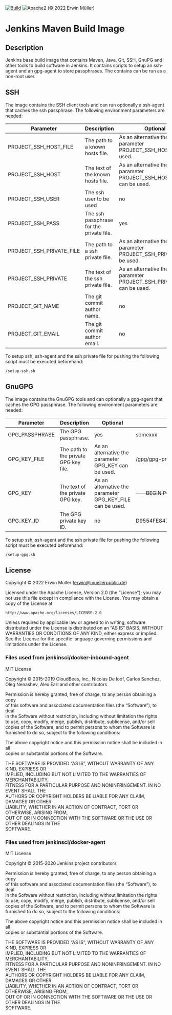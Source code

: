 [![Build](https://jenkins.anrisoftware.com/job/robobeerun-jenkins-maven-docker/job/main/badge/icon "Build")](https://jenkins.anrisoftware.com/job/robobeerun-jenkins-maven-docker/job/main) ![Apache2](https://project.anrisoftware.com/attachments/download/474/apache2.0-small.gif "Apache2") (© 2022 Erwin Müller)

Jenkins Maven Build Image
=========================

Description
-----------

Jenkins base build image that contains Maven, Java, Git, SSH, GnuPG and
other tools to build software in Jenkins. It contains scripts to setup
an ssh-agent and an gpg-agent to store passphrases. The contains can be
run as a non-root user.

SSH
---

The image contains the SSH client tools and can run optionally a
ssh-agent that caches the ssh passphrase. The following environment
parameters are needed:

| Parameter                   | Description                              | Optional                                                                 | Example                                   |
|-----------------------------|------------------------------------------|--------------------------------------------------------------------------|-------------------------------------------|
| PROJECT\_SSH\_HOST\_FILE    | The path to a known hosts file.          | As an alternative the parameter PROJECT\_SSH\_HOST can be used.          | /ssh-hosts/hosts                          |
| PROJECT\_SSH\_HOST          | The text of the known hosts file.        | As an alternative the parameter PROJECT\_SSH\_HOST\_FILE can be used.    | gitea.anrisoftware.com ssh-rsa AAAAB3Nza… |
| PROJECT\_SSH\_USER          | The ssh user to be used                  | no                                                                       | jenkins@anrisoftware.com                  |
| PROJECT\_SSH\_PASS          | The ssh passphrase for the private file. | yes                                                                      | somexxxx                                  |
| PROJECT\_SSH\_PRIVATE\_FILE | The path to a ssh private file.          | As an alternative the parameter PROJECT\_SSH\_PRIVATE can be used.       | /ssh-key/id\_rsa                          |
| PROJECT\_SSH\_PRIVATE       | The text of the ssh private file.        | As an alternative the parameter PROJECT\_SSH\_PRIVATE\_FILE can be used. | ——<s>BEGIN OPENSSH PRIVATE KEY——</s> …    |
| PROJECT\_GIT\_NAME          | The git commit author name.              | no                                                                       | jenkins                                   |
| PROJECT\_GIT\_EMAIL         | The git commit author email.             | no                                                                       | jenkins@anrisoftware.com                  |

To setup ssh, ssh-agent and the ssh private file for pushing the
following script must be executed beforehand:

    /setup-ssh.sh

GnuGPG
------

The image contains the GnuGPG tools and can optionally a gpg-agent that
caches the GPG passphrase. The following environment parameters are
needed:

| Parameter       | Description                           | Optional                                                    | Example                                  |
|-----------------|---------------------------------------|-------------------------------------------------------------|------------------------------------------|
| GPG\_PASSPHRASE | The GPG passphrase.                   | yes                                                         | somexxx                                  |
| GPG\_KEY\_FILE  | The path to the private GPG key file. | As an alternative the parameter GPG\_KEY can be used.       | /gpg/gpg-private                         |
| GPG\_KEY        | The text of the private GPG key.      | As an alternative the parameter GPG\_KEY\_FILE can be used. | ——<s>BEGIN PGP PRIVATE KEY BLOCK——</s> … |
| GPG\_KEY\_ID    | The GPG private key ID.               | no                                                          | D9554FE847018A76C32922A8F689EA2A99E32C65 |

To setup ssh, ssh-agent and the ssh private file for pushing the
following script must be executed beforehand:

    /setup-gpg.sh

License
-------

Copyright © 2022 Erwin Müller (erwin@muellerpublic.de)

Licensed under the Apache License, Version 2.0 (the “License”); you may
not use this file except in compliance with the License. You may obtain
a copy of the License at

    http://www.apache.org/licenses/LICENSE-2.0

Unless required by applicable law or agreed to in writing, software
distributed under the License is distributed on an “AS IS” BASIS,
WITHOUT WARRANTIES OR CONDITIONS OF ANY KIND, either express or implied.
See the License for the specific language governing permissions and
limitations under the License.

### Files used from jenkinsci/docker-inbound-agent

MIT License

Copyright © 2015-2019 CloudBees, Inc., Nicolas De loof, Carlos Sanchez,
Oleg Nenashev, Alex Earl and other contributors

Permission is hereby granted, free of charge, to any person obtaining a
copy  
of this software and associated documentation files (the “Software”), to
deal  
in the Software without restriction, including without limitation the
rights  
to use, copy, modify, merge, publish, distribute, sublicense, and/or
sell  
copies of the Software, and to permit persons to whom the Software is  
furnished to do so, subject to the following conditions:

The above copyright notice and this permission notice shall be included
in all  
copies or substantial portions of the Software.

THE SOFTWARE IS PROVIDED “AS IS”, WITHOUT WARRANTY OF ANY KIND, EXPRESS
OR  
IMPLIED, INCLUDING BUT NOT LIMITED TO THE WARRANTIES OF
MERCHANTABILITY,  
FITNESS FOR A PARTICULAR PURPOSE AND NONINFRINGEMENT. IN NO EVENT SHALL
THE  
AUTHORS OR COPYRIGHT HOLDERS BE LIABLE FOR ANY CLAIM, DAMAGES OR OTHER  
LIABILITY, WHETHER IN AN ACTION OF CONTRACT, TORT OR OTHERWISE, ARISING
FROM,  
OUT OF OR IN CONNECTION WITH THE SOFTWARE OR THE USE OR OTHER DEALINGS
IN THE  
SOFTWARE.

### Files used from jenkinsci/docker-agent

MIT License

Copyright © 2015-2020 Jenkins project contributors

Permission is hereby granted, free of charge, to any person obtaining a
copy  
of this software and associated documentation files (the “Software”), to
deal  
in the Software without restriction, including without limitation the
rights  
to use, copy, modify, merge, publish, distribute, sublicense, and/or
sell  
copies of the Software, and to permit persons to whom the Software is  
furnished to do so, subject to the following conditions:

The above copyright notice and this permission notice shall be included
in all  
copies or substantial portions of the Software.

THE SOFTWARE IS PROVIDED “AS IS”, WITHOUT WARRANTY OF ANY KIND, EXPRESS
OR  
IMPLIED, INCLUDING BUT NOT LIMITED TO THE WARRANTIES OF
MERCHANTABILITY,  
FITNESS FOR A PARTICULAR PURPOSE AND NONINFRINGEMENT. IN NO EVENT SHALL
THE  
AUTHORS OR COPYRIGHT HOLDERS BE LIABLE FOR ANY CLAIM, DAMAGES OR OTHER  
LIABILITY, WHETHER IN AN ACTION OF CONTRACT, TORT OR OTHERWISE, ARISING
FROM,  
OUT OF OR IN CONNECTION WITH THE SOFTWARE OR THE USE OR OTHER DEALINGS
IN THE  
SOFTWARE.
